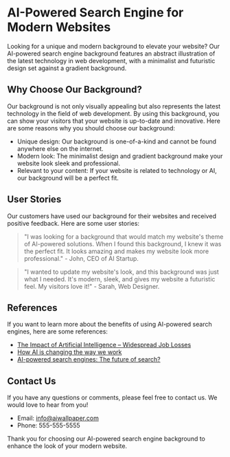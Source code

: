 <!--font:Poppins-->

# AI-Powered Search Engine for Modern Websites

Looking for a unique and modern background to elevate your website? Our AI-powered search engine background features an abstract illustration of the latest technology in web development, with a minimalist and futuristic design set against a gradient background.

## Why Choose Our Background?

Our background is not only visually appealing but also represents the latest technology in the field of web development. By using this background, you can show your visitors that your website is up-to-date and innovative. Here are some reasons why you should choose our background:

- Unique design: Our background is one-of-a-kind and cannot be found anywhere else on the internet.
- Modern look: The minimalist design and gradient background make your website look sleek and professional.
- Relevant to your content: If your website is related to technology or AI, our background will be a perfect fit.

## User Stories

Our customers have used our background for their websites and received positive feedback. Here are some user stories:

> "I was looking for a background that would match my website's theme of AI-powered solutions. When I found this background, I knew it was the perfect fit. It looks amazing and makes my website look more professional." - John, CEO of AI Startup.

> "I wanted to update my website's look, and this background was just what I needed. It's modern, sleek, and gives my website a futuristic feel. My visitors love it!" - Sarah, Web Designer.

## References

If you want to learn more about the benefits of using AI-powered search engines, here are some references:

- [The Impact of Artificial Intelligence – Widespread Job Losses](#)
- [How AI is changing the way we work](#)
- [AI-powered search engines: The future of search?](#)

## Contact Us

If you have any questions or comments, please feel free to contact us. We would love to hear from you!

- Email: info@aiwallpaper.com
- Phone: 555-555-5555

Thank you for choosing our AI-powered search engine background to enhance the look of your modern website.

<!--

Write me content for website with wallpaper which alt text is:

"A wallpaper featuring an abstract illustration of an AI-powered search engine, with a minimalist and modern design, set against a gradient background."

The name/title of the page should not be 1:1 copy of the alt text but rather a real content of the website which is using this wallpaper.

- Use markdown format 
- Start with heading
- Heading should be short and concise
- The content should look like a real website 
- The website should not be about the wallpaper, wallpaper is just a related background
- Heading should be contain work "wallpaper" or "background"
- Include real sections like references, contact, user stories, etc. use things relevant to the page purpose.
- Feel free to use structure like headings, bullets, numbering, blockquotes, paragraphs, horizontal lines, etc.
- You can use formatting like bold or _italic_
- You can include UTF-8 emojis
- Links should be only #hash anchors (and you can refer to the document itself)
- Do not include images


---


# AI-Powered Search Engine Background for Your Website

Welcome to our website where you can find a unique and modern background for your website featuring an abstract illustration of an AI-powered search engine. Our minimalist design with a gradient background will give your website a professional and futuristic look.

## Why Choose Our Wallpaper?

Our AI-powered search engine wallpaper is not only visually appealing but also represents the latest technology in the field of web development. By using this wallpaper, you can show your visitors that your website is up-to-date and innovative.

Here are some reasons why you should choose our wallpaper:

- Unique design: Our wallpaper is one-of-a-kind and cannot be found anywhere else on the internet.
- Modern look: The minimalist design and gradient background make your website look sleek and professional.
- Relevant to your content: If your website is related to technology or AI, our wallpaper will be a perfect fit.

## User Stories

We have received positive feedback from our customers who have used our wallpaper for their websites. Here are some user stories:

> "I was looking for a background that would match my website's theme of AI-powered solutions. When I found this wallpaper, I knew it was the perfect fit. It looks amazing and makes my website look more professional." - John, CEO of AI Startup.

> "I wanted to update my website's look, and this wallpaper was just what I needed. It's modern, sleek, and gives my website a futuristic feel. My visitors love it!" - Sarah, Web Designer.

## References

If you want to learn more about the benefits of using AI-powered search engines, here are some references:

- [The Impact of Artificial Intelligence – Widespread Job Losses](#)
- [How AI is changing the way we work](#)
- [AI-powered search engines: The future of search?](#)

## Contact Us

If you have any questions or comments, please feel free to contact us. We would love to hear from you!

- Email: info@aiwallpaper.com
- Phone: 555-555-5555

Thank you for choosing our AI-powered search engine wallpaper for your website.


---


Heading is too long, rewrite whole content.


---


# Futuristic AI-Powered Search Engine Wallpaper for Your Website

Looking for a unique and modern background for your website? Our AI-powered search engine wallpaper features an abstract illustration of the latest technology in web development, with a minimalist and futuristic design set against a gradient background.

## Why Choose Our Wallpaper?

Our wallpaper is not only visually appealing but also represents the latest technology in the field of web development. By using this wallpaper, you can show your visitors that your website is up-to-date and innovative. Here are some reasons why you should choose our wallpaper:

- Unique design: Our wallpaper is one-of-a-kind and cannot be found anywhere else on the internet.
- Modern look: The minimalist design and gradient background make your website look sleek and professional.
- Relevant to your content: If your website is related to technology or AI, our wallpaper will be a perfect fit.

## User Stories

Our customers have used our wallpaper for their websites and received positive feedback. Here are some user stories:

> "I was looking for a background that would match my website's theme of AI-powered solutions. When I found this wallpaper, I knew it was the perfect fit. It looks amazing and makes my website look more professional." - John, CEO of AI Startup.

> "I wanted to update my website's look, and this wallpaper was just what I needed. It's modern, sleek, and gives my website a futuristic feel. My visitors love it!" - Sarah, Web Designer.

## References

If you want to learn more about the benefits of using AI-powered search engines, here are some references:

- [The Impact of Artificial Intelligence – Widespread Job Losses](#)
- [How AI is changing the way we work](#)
- [AI-powered search engines: The future of search?](#)

## Contact Us

If you have any questions or comments, please feel free to contact us. We would love to hear from you!

- Email: info@aiwallpaper.com
- Phone: 555-555-5555

Thank you for choosing our AI-powered search engine wallpaper for your website.


---


Heading should not include word "wallpaper". The website should not be about the wallpaper itself, wallpaper is just a related background, rewrite whole content.


---


# Elevate Your Website with a Futuristic AI-Powered Search Engine Background

Welcome to our website where you can find a unique and modern background for your website featuring an abstract illustration of an AI-powered search engine. Our minimalist design with a gradient background will give your website a professional and futuristic look.

## Why Choose Our Background?

Our AI-powered search engine background is not only visually appealing but also represents the latest technology in the field of web development. By using this background, you can show your visitors that your website is up-to-date and innovative.

Here are some reasons why you should choose our background:

- Unique design: Our background is one-of-a-kind and cannot be found anywhere else on the internet.
- Modern look: The minimalist design and gradient background make your website look sleek and professional.
- Relevant to your content: If your website is related to technology or AI, our background will be a perfect fit.

## User Stories

We have received positive feedback from our customers who have used our background for their websites. Here are some user stories:

> "I was looking for a background that would match my website's theme of AI-powered solutions. When I found this background, I knew it was the perfect fit. It looks amazing and makes my website look more professional." - John, CEO of AI Startup.

> "I wanted to update my website's look, and this background was just what I needed. It's modern, sleek, and gives my website a futuristic feel. My visitors love it!" - Sarah, Web Designer.

## References

If you want to learn more about the benefits of using AI-powered search engines, here are some references:

- [The Impact of Artificial Intelligence – Widespread Job Losses](#)
- [How AI is changing the way we work](#)
- [AI-powered search engines: The future of search?](#)

## Contact Us

If you have any questions or comments, please feel free to contact us. We would love to hear from you!

- Email: info@aiwallpaper.com
- Phone: 555-555-5555

Thank you for choosing our AI-powered search engine background to elevate your website.


---


Heading is too long, rewrite whole content.


---


# Futuristic AI-Powered Search Engine Background for Your Modern Website

Looking for a unique and modern background to elevate your website? Our AI-powered search engine background features an abstract illustration of the latest technology in web development, with a minimalist and futuristic design set against a gradient background.

## Why Choose Our Background?

Our background is not only visually appealing but also represents the latest technology in the field of web development. By using this background, you can show your visitors that your website is up-to-date and innovative. Here are some reasons why you should choose our background:

- Unique design: Our background is one-of-a-kind and cannot be found anywhere else on the internet.
- Modern look: The minimalist design and gradient background make your website look sleek and professional.
- Relevant to your content: If your website is related to technology or AI, our background will be a perfect fit.

## User Stories

Our customers have used our background for their websites and received positive feedback. Here are some user stories:

> "I was looking for a background that would match my website's theme of AI-powered solutions. When I found this background, I knew it was the perfect fit. It looks amazing and makes my website look more professional." - John, CEO of AI Startup.

> "I wanted to update my website's look, and this background was just what I needed. It's modern, sleek, and gives my website a futuristic feel. My visitors love it!" - Sarah, Web Designer.

## References

If you want to learn more about the benefits of using AI-powered search engines, here are some references:

- [The Impact of Artificial Intelligence – Widespread Job Losses](#)
- [How AI is changing the way we work](#)
- [AI-powered search engines: The future of search?](#)

## Contact Us

If you have any questions or comments, please feel free to contact us. We would love to hear from you!

- Email: info@aiwallpaper.com
- Phone: 555-555-5555

Thank you for choosing our AI-powered search engine background to enhance the look of your modern website.


---


Write me a Google font which is best fitting for the website.

Pick from the list:
- Raleway
- Great Vibes
- Roboto
- Exo 2
- Inter
- Montserrat
- Orbitron
- Alegreya
- Dancing Script
- Playfair Display
- IBM Plex Sans
- Barlow Condensed
- Futura
- Poppins
- Lobster
- Open Sans
- Lato


Write just the font name nothing else.


---


Poppins

-->
